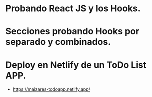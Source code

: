 # Probando React JS y los Hooks.
# Secciones probando Hooks por separado y combinados.
# Deploy en Netlify de un ToDo List APP.
* https://maizares-todoapp.netlify.app/